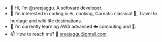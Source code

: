 - 👋 Hi, I’m @sreejaggu. A software developer.
- 👀 I’m interested in coding in :coffee:, cooking, Carnatic classical :musical_score:, Travel to heritage and wild life destinations.
- 🌱 I’m currently learning AWS advanced :cloud: computing and :musical_score:.
- 📫 How to reach me? :email: sreejaggu@gmail.com

<!---
sreejaggu/sreejaggu is a ✨ special ✨ repository because its `README.md` (this file) appears on your GitHub profile.
You can click the Preview link to take a look at your changes.
--->
